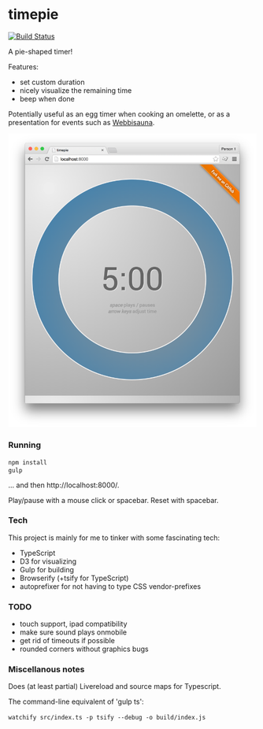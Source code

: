 timepie
=======

[![Build Status](https://travis-ci.org/mieky/timepie.svg?branch=master)](https://travis-ci.org/mieky/timepie)

A pie-shaped timer!

Features:
- set custom duration
- nicely visualize the remaining time
- beep when done

Potentially useful as an egg timer when cooking an omelette, or as a presentation for events such as [Webbisauna](http://www.webbisauna.fi/).

![Screenshot](https://github.com/mieky/timepie/raw/master/screenshot.png)

### Running

```
npm install
gulp
```

... and then http://localhost:8000/.

Play/pause with a mouse click or spacebar. Reset with spacebar.

### Tech

This project is mainly for me to tinker with some fascinating tech:

- TypeScript
- D3 for visualizing
- Gulp for building
- Browserify (+tsify for TypeScript)
- autoprefixer for not having to type CSS vendor-prefixes

### TODO

- touch support, ipad compatibility
- make sure sound plays onmobile
- get rid of timeouts if possible
- rounded corners without graphics bugs

### Miscellanous notes

Does (at least partial) Livereload and source maps for Typescript.

The command-line equivalent of 'gulp ts':

```watchify src/index.ts -p tsify --debug -o build/index.js```
